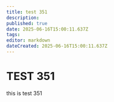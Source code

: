 ```yaml
---
title: test 351
description: 
published: true
date: 2025-06-16T15:00:11.637Z
tags: 
editor: markdown
dateCreated: 2025-06-16T15:00:11.637Z
---
```


# TEST 351
this is test 351

